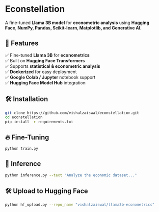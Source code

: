 # Econstellation

A fine-tuned **Llama 3B model** for **econometric analysis** using **Hugging Face, NumPy, Pandas, Scikit-learn, Matplotlib, and Generative AI**.

## 📌 Features
✅ Fine-tuned **Llama 3B** for **econometrics**  
✅ Built on **Hugging Face Transformers**  
✅ Supports **statistical & econometric analysis**  
✅ **Dockerized** for easy deployment  
✅ **Google Colab / Jupyter** notebook support  
✅ **Hugging Face Model Hub** integration  

## 🛠️ Installation
```bash
git clone https://github.com/vishalzaiswal/econstellation.git
cd econstellation
pip install -r requirements.txt
```

## 🔥 Fine-Tuning
```bash
python train.py
```

## 🚀 Inference
```bash
python inference.py --text "Analyze the economic dataset..."
```

## 🛠 Upload to Hugging Face
```bash
python hf_upload.py --repo_name "vishalzaiswal/llama3b-econometrics"
```
